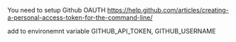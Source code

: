 You need to setup Github OAUTH
https://help.github.com/articles/creating-a-personal-access-token-for-the-command-line/

add to environemnt variable GITHUB_API_TOKEN, GITHUB_USERNAME
